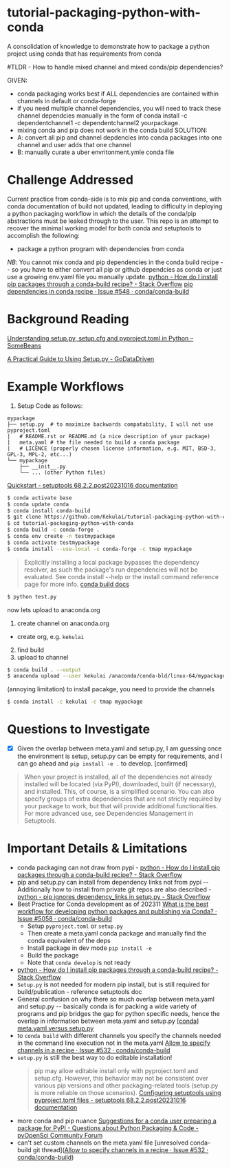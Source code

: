# tutorial-packaging-python-with-conda
A consolidation of knowledge to demonstrate how to package a python project using conda that has requirements from conda

#TLDR - How to handle mixed channel and mixed conda/pip dependencies?

GIVEN:
- conda packaging works best if ALL dependencies are contained within channels in default or conda-forge
- if you need multiple channel dependencies, you will need to track these channel dependcies manually in the form of conda install -c dependentchannel1 -c dependentchannel2 yourpackage.  
- mixing conda and pip does not work in the conda build
SOLUTION:
- A: convert all pip and channel depdencies into conda packages into one channel and user adds that one channel 
- B: manually curate a uber envritonment.ymle conda file
  
# Challenge Addressed

Current practice from conda-side is to mix pip and conda conventions, with conda documentation of build not updated, leading to difficulty in deploying a python packaging workflow in which the details of the conda/pip abstractions must be leaked through to the user.  This repo is an attempt to recover the minimal working model for both conda and setuptools to accomplish the following:
- package a python program with dependencies from conda

_NB_: You cannot mix conda and pip dependencies in the conda build recipe --  so you have to either convert all pip or github dependcies as conda or just use a growing env.yaml file you manually update. [python - How do I install pip packages through a conda-build recipe? - Stack Overflow](https://stackoverflow.com/questions/64916092/how-do-i-install-pip-packages-through-a-conda-build-recipe)  [pip dependencies in conda recipe · Issue #548 · conda/conda-build](https://github.com/conda/conda-build/issues/548)




# Background Reading

[Understanding setup.py, setup.cfg and pyproject.toml in Python – SomeBeans](https://ianhopkinson.org.uk/2022/02/understanding-setup-py-setup-cfg-and-pyproject-toml-in-python/)


[A Practical Guide to Using Setup.py - GoDataDriven](https://godatadriven.com/blog/a-practical-guide-to-using-setup-py/)


# Example Workflows

1. Setup Code as follows:
  
```bash[^9]
mypackage
├── setup.py  # to maximize backwards compatability, I will not use pyproject.toml
|   # README.rst or README.md (a nice description of your package)
|   meta.yaml # the file needed to build a conda package
|   # LICENCE (properly chosen license information, e.g. MIT, BSD-3, GPL-3, MPL-2, etc...)
└── mypackage
    ├── __init__.py
    └── ... (other Python files)
```
[Quickstart - setuptools 68.2.2.post20231016 documentation](https://setuptools.pypa.io/en/latest/userguide/quickstart.html)

```bash
$ conda activate base
$ conda update conda
$ conda install conda-build 
$ git clone https://github.com/Kekulai/tutorial-packaging-python-with-conda.git
$ cd tutorial-packaging-python-with-conda
$ conda build -c conda-forge .
$ conda env create -n testmypackage
$ conda activate testmypackage
$ conda install --use-local -c conda-forge -c tmap mypackage 
```

>Explicitly installing a local package bypasses the dependency resolver, as such the package's run dependencies will not be evaluated. See conda install --help or the install command reference page for more info.
[conda build docs](https://docs.conda.io/projects/conda-build/en/stable/user-guide/tutorials/build-pkgs.html)

```bash
$ python test.py
```

now lets upload to anaconda.org 
1. create channel on anaconda.org
  - create org, e.g. `kekulai`
2. find build
3. upload to channel
```bash
$ conda build . --output
$ anaconda upload --user kekulai /anaconda/conda-bld/linux-64/mypackage-0.0.1-py310_0.tar.bz2
```

(annoying limitation) to install pacakge, you need to provide the channels 
```bash
$ conda install -c kekulai -c tmap mypackage
```




# Questions to Investigate
- [x] Given the overlap between meta.yaml and setup.py, I am guessing once the environment is setup, setup.py can be empty for requirements, and I can go ahead and `pip install -e .` to develop. [confirmed]
> When your project is installed, all of the dependencies not already installed will be located (via PyPI), downloaded, built (if necessary), and installed. This, of course, is a simplified scenario. You can also specify groups of extra dependencies that are not strictly required by your package to work, but that will provide additional functionalities. For more advanced use, see Dependencies Management in Setuptools.


# Important Details & Limitations

- conda packaging can not draw from pypi - [python - How do I install pip packages through a conda-build recipe? - Stack Overflow](https://stackoverflow.com/questions/64916092/how-do-i-install-pip-packages-through-a-conda-build-recipe)
- pip and setup.py can install from dependency links not from pypi -- Additionally how to install from private git repos are also described - [python - pip ignores dependency_links in setup.py - Stack Overflow](https://stackoverflow.com/questions/12518499/pip-ignores-dependency-links-in-setup-py)
- Best Practice for Conda development as of 202311 [What is the best workflow for developing python packages and publishing via Conda? · Issue #5058 · conda/conda-build](https://github.com/conda/conda-build/issues/5058)
  - Setup `pyproject.toml` or `setup.py`
  - Then create a meta.yaml conda package and manually find the conda equivalent of the deps
  - Install package in dev mode `pip install -e`
  - Build the package
  - Note that `conda develop` is not ready
-  [python - How do I install pip packages through a conda-build recipe? - Stack Overflow](https://stackoverflow.com/questions/64916092/how-do-i-install-pip-packages-through-a-conda-build-recipe)
- `Setup.py` is not needed for modern pip install, but is still required for build/publication - reference setuptools doc
- General confusion on why there so much overlap between meta.yaml and setup.py -- basically conda is for packing a wide variety of programs and pip bridges the gap for python specific needs, hence the overlap in information between meta.yaml and setup.py [[conda] meta.yaml versus setup.py](https://conda.continuum.narkive.com/cDWteatm/meta-yaml-versus-setup-py)
- to `conda build` with different channels you specify the channels needed in the command line execution not in the meta.yaml [Allow to specify channels in a recipe · Issue #532 · conda/conda-build](https://github.com/conda/conda-build/issues/532)
- `setup.py` is still the best way to do editable installation!
  > pip may allow editable install only with pyproject.toml and setup.cfg. However, this behavior may not be consistent over various pip versions and other packaging-related tools (setup.py is more reliable on those scenarios). [Configuring setuptools using pyproject.toml files - setuptools 68.2.2.post20231016 documentation](https://setuptools.pypa.io/en/latest/userguide/pyproject_config.html)
- more conda and pip nuance [Suggestions for a conda user preparing a package for PyPI - Questions about Python Packaging & Code - pyOpenSci Community Forum](https://pyopensci.discourse.group/t/suggestions-for-a-conda-user-preparing-a-package-for-pypi/324/2)
- can't set custom channels on the meta.yaml file [unresolved conda-build git thread]([Allow to specify channels in a recipe · Issue #532 · conda/conda-build](https://github.com/conda/conda-build/issues/532))


